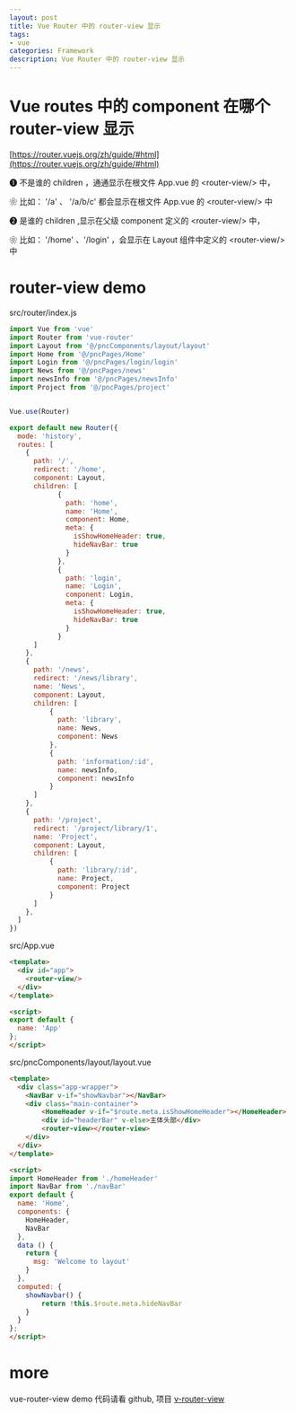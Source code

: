 ```yaml
---
layout: post
title: Vue Router 中的 router-view 显示
tags:
- vue
categories: Framework
description: Vue Router 中的 router-view 显示
---
```


# Vue routes 中的 component 在哪个 router-view 显示

[https://router.vuejs.org/zh/guide/#html](https://router.vuejs.org/zh/guide/#html)

❶ 不是谁的 children ，通通显示在根文件 App.vue 的 \<router-view/\> 中，

❀ 比如： '/a' 、 '/a/b/c' 都会显示在根文件 App.vue 的 \<router-view/\> 中

❷ 是谁的 children ,显示在父级 component 定义的 \<router-view/\> 中，

❀ 比如： '/home' 、'/login' ，会显示在 Layout 组件中定义的 \<router-view/\> 中

# router-view demo

src/router/index.js

```js
import Vue from 'vue'
import Router from 'vue-router'
import Layout from '@/pncComponents/layout/layout'
import Home from '@/pncPages/Home'
import Login from '@/pncPages/login/login'
import News from '@/pncPages/news'
import newsInfo from '@/pncPages/newsInfo'
import Project from '@/pncPages/project'


Vue.use(Router)

export default new Router({
  mode: 'history',
  routes: [
    {
      path: '/',
      redirect: '/home',
      component: Layout,
      children: [
		    {
		      path: 'home',
		      name: 'Home',
		      component: Home,
		      meta: {
		      	isShowHomeHeader: true,
		      	hideNavBar: true
		      }
		    },
		    {
		      path: 'login',
		      name: 'Login',
		      component: Login,
		      meta: {
		      	isShowHomeHeader: true,
		      	hideNavBar: true
		      }
		    }
      ]
    },
	{
      path: '/news',
      redirect: '/news/library',
      name: 'News',
      component: Layout,
      children: [
          {
          	path: 'library',
          	name: News,
          	component: News
          },
          {
          	path: 'information/:id',
          	name: newsInfo,
          	component: newsInfo
          }
      ]
    },
    {
      path: '/project',
      redirect: '/project/library/1',
      name: 'Project',
      component: Layout,
      children: [
          {
          	path: 'library/:id',
          	name: Project,
          	component: Project
          }
      ]
    },
  ]
})

```

src/App.vue

```html
<template>
  <div id="app">
    <router-view/>
  </div>
</template>

<script>
export default {
  name: 'App'
};
</script>
```

src/pncComponents/layout/layout.vue

```html
<template>
  <div class="app-wrapper">
    <NavBar v-if="showNavbar"></NavBar>
    <div class="main-container">
        <HomeHeader v-if="$route.meta.isShowHomeHeader"></HomeHeader>
    	<div id="headerBar" v-else>主体头部</div>
    	<router-view></router-view>
    </div>
  </div>
</template>

<script>
import HomeHeader from './homeHeader'
import NavBar from './navBar'
export default {
  name: 'Home',
  components: {
    HomeHeader,
    NavBar
  },
  data () {
    return {
      msg: 'Welcome to layout'
    }
  },
  computed: {
    showNavbar() {
    	return !this.$route.meta.hideNavBar
    }
  }
};
</script>
```

# more 

vue-router-view demo 代码请看 github, 项目 [v-router-view](https://github.com/pengyouyi/Framework_test/tree/master/vue-test/vue%E5%AE%9E%E7%94%A8%E7%BB%84%E4%BB%B6/v-router-view)

